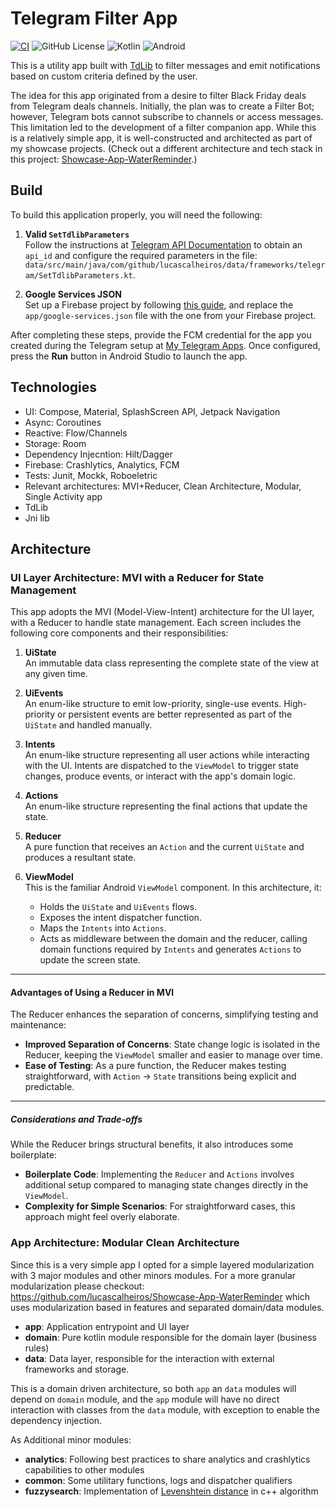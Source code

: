 # Telegram Filter App

[![CI](https://github.com/lucascalheiros/TelegramFilterApp/actions/workflows/android.yml/badge.svg)](https://github.com/lucascalheiros/TelegramFilterApp/actions/workflows/android.yml)
![GitHub License](https://img.shields.io/github/license/lucascalheiros/TelegramFilterApp)
![Kotlin](https://img.shields.io/badge/kotlin-2.1.0-blue.svg?logo=kotlin)
![Android](https://img.shields.io/badge/Android-yellow?logo=Android)

This is a utility app built with [TdLib](https://core.telegram.org/tdlib) to filter messages and emit notifications based on custom criteria defined by the user.

The idea for this app originated from a desire to filter Black Friday deals from Telegram deals channels. Initially, the plan was to create a Filter Bot; however, Telegram bots cannot subscribe to channels or access messages. This limitation led to the development of a filter companion app. While this is a relatively simple app, it is well-constructed and architected as part of my showcase projects. (Check out a different architecture and tech stack in this project: [Showcase-App-WaterReminder](https://github.com/lucascalheiros/Showcase-App-WaterReminder).)

## Build

To build this application properly, you will need the following:

1. **Valid `SetTdlibParameters`**  
   Follow the instructions at [Telegram API Documentation](https://core.telegram.org/api/obtaining_api_id) to obtain an `api_id` and configure the required parameters in the file:  
   `data/src/main/java/com/github/lucascalheiros/data/frameworks/telegram/SetTdlibParameters.kt`.

2. **Google Services JSON**  
   Set up a Firebase project by following [this guide](https://firebase.google.com/docs/android/setup#console), and replace the `app/google-services.json` file with the one from your Firebase project.

After completing these steps, provide the FCM credential for the app you created during the Telegram setup at [My Telegram Apps](https://my.telegram.org/apps). Once configured, press the **Run** button in Android Studio to launch the app.

## Technologies

* UI: Compose, Material, SplashScreen API, Jetpack Navigation 
* Async: Coroutines
* Reactive: Flow/Channels
* Storage: Room
* Dependency Injecntion: Hilt/Dagger
* Firebase: Crashlytics, Analytics, FCM
* Tests: Junit, Mockk, Roboeletric
* Relevant architectures: MVI+Reducer, Clean Architecture, Modular, Single Activity app
* TdLib
* Jni lib

## Architecture

### UI Layer Architecture: MVI with a Reducer for State Management

This app adopts the MVI (Model-View-Intent) architecture for the UI layer, with a Reducer to handle state management. Each screen includes the following core components and their responsibilities:

1. **UiState**  
   An immutable data class representing the complete state of the view at any given time.

2. **UiEvents**  
   An enum-like structure to emit low-priority, single-use events. High-priority or persistent events are better represented as part of the `UiState` and handled manually.

3. **Intents**  
   An enum-like structure representing all user actions while interacting with the UI. Intents are dispatched to the `ViewModel` to trigger state changes, produce events, or interact with the app's domain logic.

4. **Actions**  
   An enum-like structure representing the final actions that update the state.

5. **Reducer**  
   A pure function that receives an `Action` and the current `UiState` and produces a resultant state.

6. **ViewModel**  
   This is the familiar Android `ViewModel` component. In this architecture, it:  
   - Holds the `UiState` and `UiEvents` flows.  
   - Exposes the intent dispatcher function.  
   - Maps the `Intents` into `Actions`.  
   - Acts as middleware between the domain and the reducer, calling domain functions required by `Intents` and generates `Actions` to update the screen state.

---

#### Advantages of Using a Reducer in MVI

The Reducer enhances the separation of concerns, simplifying testing and maintenance:  
- **Improved Separation of Concerns**: State change logic is isolated in the Reducer, keeping the `ViewModel` smaller and easier to manage over time.  
- **Ease of Testing**: As a pure function, the Reducer makes testing straightforward, with `Action` → `State` transitions being explicit and predictable.

---

##### Considerations and Trade-offs

While the Reducer brings structural benefits, it also introduces some boilerplate:  
- **Boilerplate Code**: Implementing the `Reducer` and `Actions` involves additional setup compared to managing state changes directly in the `ViewModel`.  
- **Complexity for Simple Scenarios**: For straightforward cases, this approach might feel overly elaborate.

### App Architecture: Modular Clean Architecture

Since this is a very simple app I opted for a simple layered modularization with 3 major modules and other minors modules. For a more granular modularization please checkout: https://github.com/lucascalheiros/Showcase-App-WaterReminder which uses modularization based in features and separated domain/data modules.

* **app**: Application entrypoint and UI layer
* **domain**: Pure kotlin module responsible for the domain layer (business rules)
* **data**: Data layer, responsible for the interaction with external frameworks and storage.

This is a domain driven architecture, so both `app` an `data` modules will depend on `domain` module, and the `app` module will have no direct interaction with classes from the `data` module, with exception to enable the dependency injection.

As Additional minor modules:
* **analytics**: Following best practices to share analytics and crashlytics capabilities to other modules
* **common**: Some utilitary functions, logs and dispatcher qualifiers
* **fuzzysearch**: Implementation of [Levenshtein distance](https://www.geeksforgeeks.org/introduction-to-levenshtein-distance/) in c++ algorithm



